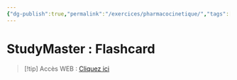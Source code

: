 ```yaml
---
{"dg-publish":true,"permalink":"/exercices/pharmacocinetique/","tags":["exercice"],"noteIcon":""}
---
```


# StudyMaster : Flashcard
> [!tip] Accès WEB : [Cliquez ici](https://app.studysmarter.de/studyset/24037082?ref=ieheuUF5q9Br5801Yo4sDYdPgoXy3Iky)
